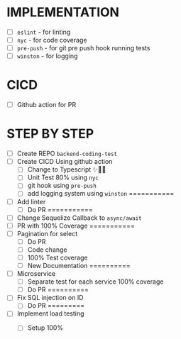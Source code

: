 # IMPLEMENTATION
- [ ] `eslint` - for linting
- [ ] `nyc` - for code coverage
- [ ] `pre-push` - for git pre push hook running tests
- [ ] `winston` - for logging

# CICD
- [ ] Github action for PR

# STEP BY STEP
- [ ] Create REPO `backend-coding-test`
- [ ] Create CICD Using github action 
    - [ ] Change to Typescript ✨👌🏻 
    - [ ] Unit Test 80% using `nyc`
    - [ ] git hook using `pre-push`
    - [ ] add logging system using `winston`
===========
- [ ] Add linter 
  - [ ] Do PR
===========
- [ ] Change Sequelize Callback to `async/await`
- [ ] PR with 100% Coverage 
===========
- [ ] Pagination for select
  - [ ] Do PR 
  - [ ] Code change
  - [ ] 100% Test coverage
  - [ ] New Documentation
==========
- [ ] Microservice 
  - [ ] Separate test for each service 100% coverage
  - [ ] Do PR 
==========
- [ ] Fix SQL injection on ID
  - [ ] Do PR
=========
- [ ] Implement load testing 
  - [ ]  Setup 100%
 